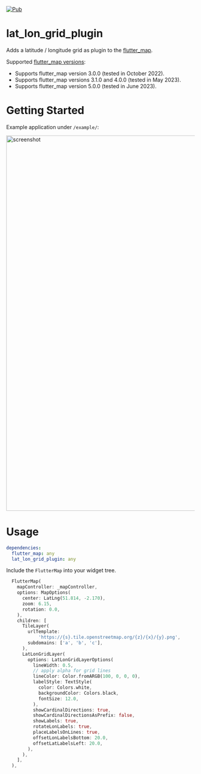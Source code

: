 [![Pub](https://img.shields.io/pub/v/lat_lon_grid_plugin.svg)](https://pub.dev/packages/lat_lon_grid_plugin)

# lat_lon_grid_plugin

Adds a latitude / longitude grid as plugin to the [flutter_map](https://github.com/johnpryan/flutter_map/).

Supported [flutter_map versions](https://github.com/fleaflet/flutter_map/releases):
* Supports flutter_map version 3.0.0 (tested in October 2022).
* Supports flutter_map versions 3.1.0 and 4.0.0 (tested in May 2023).
* Supports flutter_map version 5.0.0 (tested in June 2023).

# Getting Started

Example application under `/example/`:

<img src="https://github.com/matthiasdittmer/lat_lon_grid_plugin/blob/master/lat_lon_grid_plugin_example.png?raw=true" 
     alt="screenshot" height="1000"/>

# Usage

```yaml
dependencies:
  flutter_map: any
  lat_lon_grid_plugin: any
```

Include the `FlutterMap` into your widget tree.

```dart
  FlutterMap(
    mapController: _mapController,
    options: MapOptions(
      center: LatLng(51.814, -2.170),
      zoom: 6.15,
      rotation: 0.0,
    ),
    children: [
      TileLayer(
        urlTemplate:
            'https://{s}.tile.openstreetmap.org/{z}/{x}/{y}.png',
        subdomains: ['a', 'b', 'c'],
      ),
      LatLonGridLayer(
        options: LatLonGridLayerOptions(
          lineWidth: 0.5,
          // apply alpha for grid lines
          lineColor: Color.fromARGB(100, 0, 0, 0),
          labelStyle: TextStyle(
            color: Colors.white,
            backgroundColor: Colors.black,
            fontSize: 12.0,
          ),
          showCardinalDirections: true,
          showCardinalDirectionsAsPrefix: false,
          showLabels: true,
          rotateLonLabels: true,
          placeLabelsOnLines: true,
          offsetLonLabelsBottom: 20.0,
          offsetLatLabelsLeft: 20.0,
        ),
      ),
    ],
  ),
```
